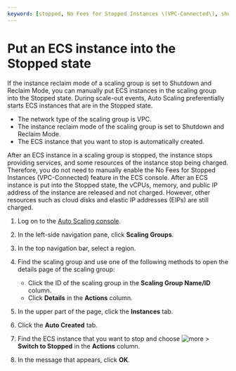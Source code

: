 ```yaml
---
keyword: [stopped, No Fees for Stopped Instances \(VPC-Connected\), shutdown and reclaim]
---
```


# Put an ECS instance into the Stopped state

If the instance reclaim mode of a scaling group is set to Shutdown and Reclaim Mode, you can manually put ECS instances in the scaling group into the Stopped state. During scale-out events, Auto Scaling preferentially starts ECS instances that are in the Stopped state.

-   The network type of the scaling group is VPC.
-   The instance reclaim mode of the scaling group is set to Shutdown and Reclaim Mode.
-   The ECS instance that you want to stop is automatically created.

After an ECS instance in a scaling group is stopped, the instance stops providing services, and some resources of the instance stop being charged. Therefore, you do not need to manually enable the No Fees for Stopped Instances \(VPC-Connected\) feature in the ECS console. After an ECS instance is put into the Stopped state, the vCPUs, memory, and public IP address of the instance are released and not charged. However, other resources such as cloud disks and elastic IP addresses \(EIPs\) are still charged.

1.  Log on to the [Auto Scaling console](https://essnew.console.aliyun.com/).

2.  In the left-side navigation pane, click **Scaling Groups**.

3.  In the top navigation bar, select a region.

4.  Find the scaling group and use one of the following methods to open the details page of the scaling group:

    -   Click the ID of the scaling group in the **Scaling Group Name/ID** column.
    -   Click **Details** in the **Actions** column.
5.  In the upper part of the page, click the **Instances** tab.

6.  Click the **Auto Created** tab.

7.  Find the ECS instance that you want to stop and choose ![more](https://static-aliyun-doc.oss-accelerate.aliyuncs.com/assets/img/en-US/2245962161/p168903.png) \> **Switch to Stopped** in the **Actions** column.

8.  In the message that appears, click **OK**.



